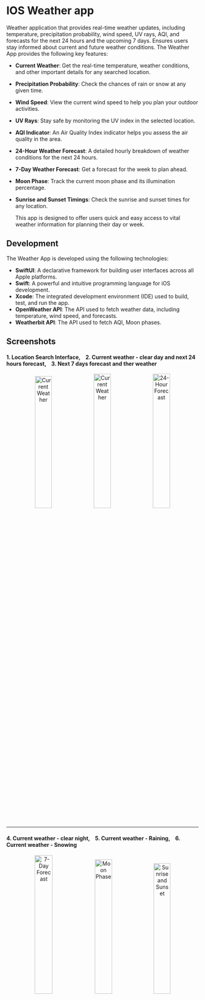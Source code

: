 # IOS Weather app
Weather application that provides real-time weather updates, including temperature, precipitation probability, wind speed, UV rays, AQI, and forecasts for the next 24 hours and the upcoming 7 days. Ensures users stay informed about current and future weather conditions. The Weather App provides the following key features: 

- **Current Weather**: Get the real-time temperature, weather conditions, and other important details for any searched location.
- **Precipitation Probability**: Check the chances of rain or snow at any given time.
- **Wind Speed**: View the current wind speed to help you plan your outdoor activities. 
- **UV Rays**: Stay safe by monitoring the UV index in the selected location. 
- **AQI Indicator**: An Air Quality Index indicator helps you assess the air quality in the area. 
- **24-Hour Weather Forecast**: A detailed hourly breakdown of weather conditions for the next 24 hours. 
- **7-Day Weather Forecast**: Get a forecast for the week to plan ahead. 
- **Moon Phase**: Track the current moon phase and its illumination percentage. 
- **Sunrise and Sunset Timings**: Check the sunrise and sunset times for any location.

  This app is designed to offer users quick and easy access to vital weather information for planning their day or week.

## Development

The Weather App is developed using the following technologies:

  - **SwiftUI**: A declarative framework for building user interfaces across all Apple platforms.
  - **Swift**: A powerful and intuitive programming language for iOS development. 
  - **Xcode**: The integrated development environment (IDE) used to build, test, and run the app. 
  - **OpenWeather API**: The API used to fetch weather data, including temperature, wind speed, and forecasts. 
  - **Weatherbit API**: The API used to fetch AQI, Moon phases.

## Screenshots

#### 1. Location Search Interface,&nbsp;&nbsp;&nbsp;&nbsp;2. Current weather - clear day and next 24 hours forecast,&nbsp;&nbsp;&nbsp;&nbsp;3. Next 7 days forecast and ther weather


<p align="center">
  <img src="app ss/search.png" alt="Current Weather" width="29.75%" />
  <img src="app ss/clearDay.png" alt="Current Weather" width="30%" />
  <img src="app ss/clearDay2.png" alt="24-Hour Forecast" width="30%" />
</p>

---

#### 4. Current weather - clear night,&nbsp;&nbsp;&nbsp;&nbsp;5. Current weather - Raining,&nbsp;&nbsp;&nbsp;&nbsp;6. Current weather - Snowing

<p align="center">
  <img src="app ss/clearNight.png" alt="7-Day Forecast" width="30.5%" />
  <img src="app ss/rain.png" alt="Moon Phase" width="30%" />
  <img src="app ss/snow.png" alt="Sunrise and Sunset" width="29.6%" />
</p>
